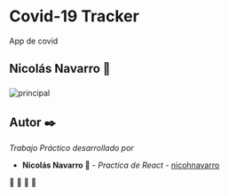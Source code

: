 # Covid-19 Tracker
App de covid

## Nicolás Navarro 🚀


### 

![principal]()


## Autor ✒️

_Trabajo Práctico desarrollado por_

* **Nicolás Navarro 🚀** - *Practica de React* - [nicohnavarro](https://github.com/nicohnavarro)

 🍺  🍺  🍺  🍺 